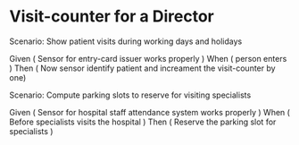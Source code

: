# Visit-counter for a Director

Scenario: Show patient visits during working days and holidays

  Given ( Sensor for entry-card issuer works properly )
  When  ( person enters )
  Then  ( Now sensor identify patient and increament the visit-counter by one)

Scenario: Compute parking slots to reserve for visiting specialists

  Given  ( Sensor for hospital staff attendance system works properly )
  When   ( Before specialists visits the hospital )
  Then   ( Reserve the parking slot for specialists )
